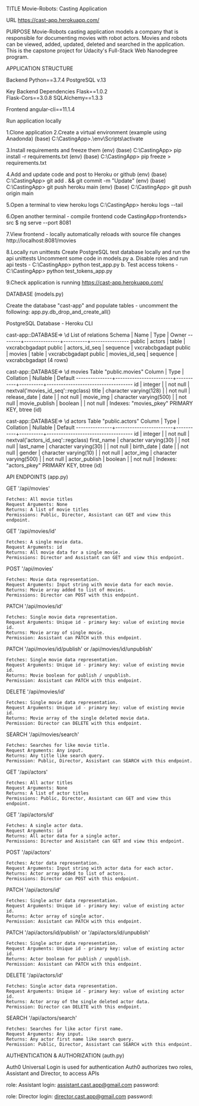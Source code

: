 TITLE
Movie-Robots: Casting Application

URL
https://cast-app.herokuapp.com/


PURPOSE
Movie-Robots casting application models a company that is responsible for documenting movies with robot actors.  Movies and robots can be viewed, added, updated, deleted and searched in the application.  This is the capstone project for Udacity's Full-Stack Web Nanodegree program.


APPLICATION STRUCTURE

Backend
Python==3.7.4
PostgreSQL v.13

Key Backend Dependencies
Flask==1.0.2  
Flask-Cors==3.0.8
SQLAlchemy==1.3.3

Frontend
angular-cli==11.1.4

  
Run application locally

1.Clone application
2.Create a virtual environment (example using Anadonda)
(base) C:\CastingApp>.\env\Scripts\activate

3.Install requirements and freeze them
(env) (base) C:\CastingApp> pip install -r requirements.txt
(env) (base) C:\CastingApp> pip freeze > requirements.txt

4.Add and update code and post to Heroku or github
(env) (base) C:\CastingApp> git add . && git commit -m "Update"
(env) (base) C:\CastingApp> git push heroku main
(env) (base) C:\CastingApp> git push origin main

5.Open a terminal to view heroku logs
C:\CastingApp> heroku logs --tail

6.Open another terminal - compile frontend code
CastingApp>frontends> src $ ng serve --port 8081

7.View frontend - locally automatically reloads with source file changes
http://localhost:8081/movies

8.Locally run unittests
Create PostgreSQL test database locally and run the api unittests
Uncomment some code in models.py
a. Disable roles and run api tests - C:\CastingApp> python test_app.py
b. Test access tokens - C:\CastingApp> python test_tokens_app.py

9.Check application is running
https://cast-app.herokuapp.com/


DATABASE (models.py)

Create the database "cast-app" and populate tables - uncomment the following:
app.py.db_drop_and_create_all()


PostgreSQL Database - Heroku CLI

cast-app::DATABASE=> \d
                 List of relations
 Schema |     Name      |   Type   |     Owner
--------+---------------+----------+----------------
 public | actors        | table    | vxcrabcbgadapt
 public | actors_id_seq | sequence | vxcrabcbgadapt
 public | movies        | table    | vxcrabcbgadapt
 public | movies_id_seq | sequence | vxcrabcbgadapt
(4 rows)


cast-app::DATABASE=> \d movies
                                       Table "public.movies"
    Column     |          Type          | Collation | Nullable | Default
---------------+------------------------+-----------+----------+------------------------------------
 id            | integer                |           | not null | nextval('movies_id_seq'::regclass)
 title         | character varying(128) |           | not null |
 release_date  | date                   |           | not null |
 movie_img     | character varying(500) |           | not null |
 movie_publish | boolean                |           | not null |
Indexes:
    "movies_pkey" PRIMARY KEY, btree (id)



cast-app::DATABASE=> \d actors
                                       Table "public.actors"
    Column     |          Type          | Collation | Nullable | Default
---------------+------------------------+-----------+----------+------------------------------------
 id            | integer                |           | not null | nextval('actors_id_seq'::regclass)
 first_name    | character varying(30)  |           | not null |
 last_name     | character varying(30)  |           | not null |
 birth_date    | date                   |           | not null |
 gender        | character varying(10)  |           | not null |
 actor_img     | character varying(500) |           | not null |
 actor_publish | boolean                |           | not null |
Indexes:
    "actors_pkey" PRIMARY KEY, btree (id)



API ENDPOINTS  (app.py)

GET '/api/movies'

    Fetches: All movie titles
    Request Arguments: None
    Returns: A list of movie titles
    Permissions: Public, Director, Assistant can GET and view this endpoint.

GET '/api/movies/id'

    Fetches: A single movie data.
    Request Arguments: id
    Returns: All movie data for a single movie.
    Permissions: Director and Assistant can GET and view this endpoint.

POST '/api/movies'

    Fetches: Movie data representation.
    Request Arguments: Input string with movie data for each movie.
    Returns: Movie array added to list of movies.
    Permissions: Director can POST with this endpoint.

PATCH '/api/movies/id'

    Fetches: Single movie data representation.
    Request Arguments: Unique id - primary key: value of existing movie id.
    Returns: Movie array of single movie.
    Permission: Assistant can PATCH with this endpoint.

PATCH '/api/movies/id/publish' or /api/movies/id/unpublish'

    Fetches: Single movie data representation.
    Request Arguments: Unique id - primary key: value of existing movie id.
    Returns: Movie boolean for publish / unpublish.
    Permission: Assistant can PATCH with this endpoint.

DELETE '/api/movies/id'

    Fetches: Single movie data representation.
    Request Arguments: Unique id - primary key: value of existing movie id.
    Returns: Movie array of the single deleted movie data.
    Permission: Director can DELETE with this endpoint.

SEARCH '/api/movies/search'

    Fetches: Searches for like movie title.
    Request Arguments: Any input.
    Returns: Any title like search query.
    Permission: Public, Director, Assistant can SEARCH with this endpoint.

GET '/api/actors'

    Fetches: All actor titles
    Request Arguments: None
    Returns: A list of actor titles
    Permissions: Public, Director, Assistant can GET and view this endpoint.

GET '/api/actors/id'

    Fetches: A single actor data.
    Request Arguments: id
    Returns: All actor data for a single actor.
    Permissions: Director and Assistant can GET and view this endpoint.

POST '/api/actors'

    Fetches: Actor data representation.
    Request Arguments: Input string with actor data for each actor.
    Returns: Actor array added to list of actors.
    Permissions: Director can POST with this endpoint.

PATCH '/api/actors/id'

    Fetches: Single actor data representation.
    Request Arguments: Unique id - primary key: value of existing actor id.
    Returns: Actor array of single actor.
    Permission: Assistant can PATCH with this endpoint.

PATCH '/api/actors/id/publish' or '/api/actors/id/unpublish'

    Fetches: Single actor data representation.
    Request Arguments: Unique id - primary key: value of existing actor id.
    Returns: Actor boolean for publish / unpublish.
    Permission: Assistant can PATCH with this endpoint.

DELETE '/api/actors/id'

    Fetches: Single actor data representation.
    Request Arguments: Unique id - primary key: value of existing actor id.
    Returns: Actor array of the single deleted actor data.
    Permission: Director can DELETE with this endpoint.

SEARCH '/api/actors/search'

    Fetches: Searches for like actor first name.
    Request Arguments: Any input.
    Returns: Any actor first name like search query.
    Permission: Public, Director, Assistant can SEARCH with this endpoint.


AUTHENTICATION & AUTHORIZATION (auth.py)

Auth0 Universal Login is used for authentication
Auth0 authorizes two roles, Assistant and Director, to access APIs

role: Assistant
login: assistant.cast.app@gmail.com
password: <request assistant password>

role: Director
login: director.cast.app@gmail.com
password: <request director password>

